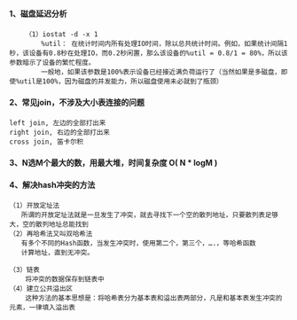 #### 1、磁盘延迟分析
```
    （1）iostat -d -x 1
        %util： 在统计时间内所有处理IO时间，除以总共统计时间。例如，如果统计间隔1秒，该设备有0.8秒在处理IO，而0.2秒闲置，那么该设备的%util = 0.8/1 = 80%，所以该参数暗示了设备的繁忙程度。
        一般地，如果该参数是100%表示设备已经接近满负荷运行了（当然如果是多磁盘，即使%util是100%，因为磁盘的并发能力，所以磁盘使用未必就到了瓶颈）

```

#### 2、常见join，不涉及大小表连接的问题

    left join, 左边的全部打出来
    right join, 右边的全部打出来
    cross join, 笛卡尔积

#### 3、N选M个最大的数，用最大堆，时间复杂度 O( N * logM )

#### 4、解决hash冲突的方法
    （1）开放定址法
       所谓的开放定址法就是一旦发生了冲突，就去寻找下一个空的散列地址，只要散列表足够大，空的散列地址总能找到
    （2）再哈希法又叫双哈希法
       有多个不同的Hash函数，当发生冲突时，使用第二个，第三个，….，等哈希函数
       计算地址，直到无冲突。

    （3）链表
        将冲突的数据保存到链表中
    （4）建立公共溢出区
        这种方法的基本思想是：将哈希表分为基本表和溢出表两部分，凡是和基本表发生冲突的元素，一律填入溢出表
